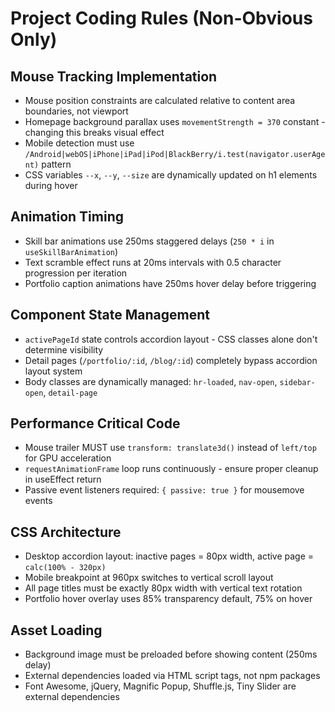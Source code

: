 # Project Coding Rules (Non-Obvious Only)

## Mouse Tracking Implementation
- Mouse position constraints are calculated relative to content area boundaries, not viewport
- Homepage background parallax uses `movementStrength = 370` constant - changing this breaks visual effect
- Mobile detection must use `/Android|webOS|iPhone|iPad|iPod|BlackBerry/i.test(navigator.userAgent)` pattern
- CSS variables `--x`, `--y`, `--size` are dynamically updated on h1 elements during hover

## Animation Timing
- Skill bar animations use 250ms staggered delays (`250 * i` in `useSkillBarAnimation`)
- Text scramble effect runs at 20ms intervals with 0.5 character progression per iteration
- Portfolio caption animations have 250ms hover delay before triggering

## Component State Management
- `activePageId` state controls accordion layout - CSS classes alone don't determine visibility
- Detail pages (`/portfolio/:id`, `/blog/:id`) completely bypass accordion layout system
- Body classes are dynamically managed: `hr-loaded`, `nav-open`, `sidebar-open`, `detail-page`

## Performance Critical Code
- Mouse trailer MUST use `transform: translate3d()` instead of `left/top` for GPU acceleration
- `requestAnimationFrame` loop runs continuously - ensure proper cleanup in useEffect return
- Passive event listeners required: `{ passive: true }` for mousemove events

## CSS Architecture
- Desktop accordion layout: inactive pages = 80px width, active page = `calc(100% - 320px)`
- Mobile breakpoint at 960px switches to vertical scroll layout
- All page titles must be exactly 80px width with vertical text rotation
- Portfolio hover overlay uses 85% transparency default, 75% on hover

## Asset Loading
- Background image must be preloaded before showing content (250ms delay)
- External dependencies loaded via HTML script tags, not npm packages
- Font Awesome, jQuery, Magnific Popup, Shuffle.js, Tiny Slider are external dependencies